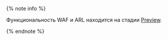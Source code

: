 {% note info %}

Функциональность WAF и ARL находится на стадии [Preview](../../overview/concepts/launch-stages.md).

{% endnote %}
